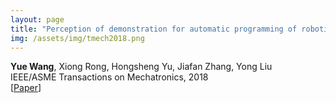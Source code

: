 ```yaml
---
layout: page
title: "Perception of demonstration for automatic programming of robotic assembly: framework, algorithm and validation"
img: /assets/img/tmech2018.png
---
```

**Yue Wang**, Xiong Rong, Hongsheng Yu, Jiafan Zhang, Yong Liu
<br/>
IEEE/ASME Transactions on Mechatronics, 2018
<br/>
[[Paper](https://ieeexplore.ieee.org/document/8274988)]
